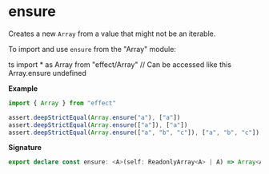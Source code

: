 # ensure

Creates a new `Array` from a value that might not be an iterable.

To import and use `ensure` from the "Array" module:

ts
import \* as Array from "effect/Array"
// Can be accessed like this
Array.ensure
undefined

**Example**

```ts
import { Array } from "effect"

assert.deepStrictEqual(Array.ensure("a"), ["a"])
assert.deepStrictEqual(Array.ensure(["a"]), ["a"])
assert.deepStrictEqual(Array.ensure(["a", "b", "c"]), ["a", "b", "c"])
```

**Signature**

```ts
export declare const ensure: <A>(self: ReadonlyArray<A> | A) => Array<A>
```
